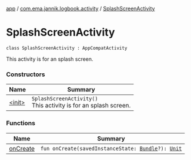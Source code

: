 [app](../../index.md) / [com.ema.jannik.logbook.activity](../index.md) / [SplashScreenActivity](./index.md)

# SplashScreenActivity

`class SplashScreenActivity : AppCompatActivity`

This activity is for an splash screen.

### Constructors

| Name | Summary |
|---|---|
| [&lt;init&gt;](-init-.md) | `SplashScreenActivity()`<br>This activity is for an splash screen. |

### Functions

| Name | Summary |
|---|---|
| [onCreate](on-create.md) | `fun onCreate(savedInstanceState: `[`Bundle`](https://developer.android.com/reference/android/os/Bundle.html)`?): `[`Unit`](https://kotlinlang.org/api/latest/jvm/stdlib/kotlin/-unit/index.html) |

